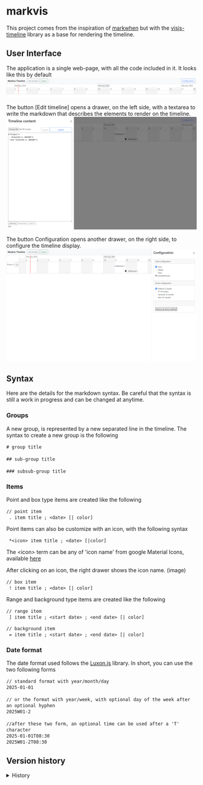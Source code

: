 # markvis

This project comes from the inspiration of [markwhen](https://markwhen.com/) but with the [visjs-timeline](https://visjs.org/) library as a base for rendering the timeline.

## User Interface
The application is a single web-page, with all the code included in it.
It looks like this by default
![Main interface empty](/doc/main_interface_empty.png)

The button [Edit timeline] opens a drawer, on the left side, with a textarea to write the markdown that describes the elements to render on the timeline.
![Main interface edit timeline](/doc/main_interface_edit.png)

The button Configuration opens another drawer, on the right side, to configure the timeline display.
![Main interface configuration](/doc/main_interface_config.png)

## Syntax
Here are the details for the markdown syntax.
Be careful that the syntax is still a work in progress and can be changed at anytime.

### Groups
A new group, is represented by a new separated line in the timeline. The syntax to create a new group is the following

```
# group title

## sub-group title

### subsub-group title
```

### Items
Point and box type items are created like the following
```
// point item
 . item title ; <date> [| color]
```

Point items can also be customize with an icon, with the following syntax
```
 *<icon> item title ; <date> [|color]
```

The \<icon> term can be any of 'icon name' from google Material Icons, available [here](https://fonts.google.com/icons?icon.set=Material+Icons)

After clicking on an icon, the right drawer shows the icon name.
(image)

```
// box item
 ! item title ; <date> [| color]
```

Range and background type items are created like the following
```
// range item
 ] item title ; <start date> ; <end date> [| color]
```

```
// background item
 = item title ; <start date> ; <end date> [| color]
```

### Date format
The date format used follows the [Luxon.js](https://moment.github.io/luxon/#/parsing) library.
In short, you can use the two following forms
```
// standard format with year/month/day
2025-01-01

// or the format with year/week, with optional day of the week after an optional hyphen
2025W01-2

//after these two form, an optional time can be used after a 'T' character
2025-01-01T08:30
2025W01-2T08:30
```

## Version history

<details>
<summary>History</summary>
v0.1 first usable version

v0.2 Add support for icons and colors
</details>